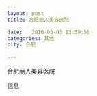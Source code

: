 ```yaml
--- 
layout: post 
title: 合肥丽人美容医院

date:   2016-05-03 13:39:56 
categories: 其他  
city: 合肥
  
--- 
```

   
合肥丽人美容医院

信息


